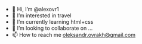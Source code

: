 - 👋 Hi, I’m @alexovr1
- 👀 I’m interested in travel
- 🌱 I’m currently learning html+css
- 💞️ I’m looking to collaborate on ...
- 📫 How to reach me oleksandr.ovrakh@gmail.com

<!---
alexovr1/alexovr1 is a ✨ special ✨ repository because its `README.md` (this file) appears on your GitHub profile.
You can click the Preview link to take a look at your changes.
--->
